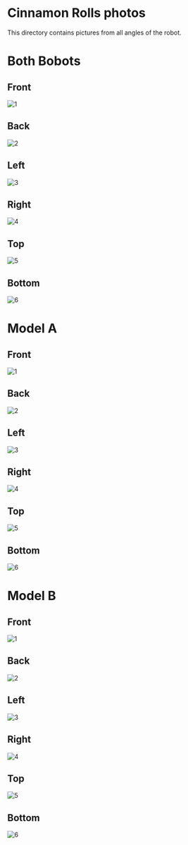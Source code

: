 Cinnamon Rolls photos
====

This directory contains pictures from all angles of the robot.

Both Bobots
====

## Front
![1](https://github.com/csvprobotica/WRO2024/blob/main/Cinnamon%20Roll/v-photos/DUO/1_FRONT_DUO.jpg)

## Back
![2](https://github.com/csvprobotica/WRO2024/blob/main/Cinnamon%20Roll/v-photos/DUO/2_BACK_DUO.jpg)

## Left
![3](https://github.com/csvprobotica/WRO2024/blob/main/Cinnamon%20Roll/v-photos/DUO/3_LEFT_DUO.jpg)

## Right
![4](https://github.com/csvprobotica/WRO2024/blob/main/Cinnamon%20Roll/v-photos/DUO/4_RIGHT_DUO.jpg)

## Top
![5](https://github.com/csvprobotica/WRO2024/blob/main/Cinnamon%20Roll/v-photos/DUO/5_TOP_DUO.jpg)

## Bottom
![6](https://github.com/csvprobotica/WRO2024/blob/main/Cinnamon%20Roll/v-photos/DUO/6_BOTTOM_DUO.jpg)

Model A
====

## Front
![1](https://github.com/csvprobotica/WRO2024/blob/main/Cinnamon%20Roll/v-photos/A/1_FRONT_A.jpg)

## Back
![2](https://github.com/csvprobotica/WRO2024/blob/main/Cinnamon%20Roll/v-photos/A/2_BACK_A.jpg)

## Left
![3](https://github.com/csvprobotica/WRO2024/blob/main/Cinnamon%20Roll/v-photos/A/3_LEFT_A.jpg)

## Right
![4](https://github.com/csvprobotica/WRO2024/blob/main/Cinnamon%20Roll/v-photos/A/4_RIGHT_A.jpg)

## Top
![5](https://github.com/csvprobotica/WRO2024/blob/main/Cinnamon%20Roll/v-photos/A/5_TOP_A.jpg)

## Bottom
![6](https://github.com/csvprobotica/WRO2024/blob/main/Cinnamon%20Roll/v-photos/A/6_BOTTOM_A.jpg)


Model B
====

## Front
![1](https://github.com/csvprobotica/WRO2024/blob/main/Cinnamon%20Roll/v-photos/B/1_FRONT_B.jpg)

## Back
![2](https://github.com/csvprobotica/WRO2024/blob/main/Cinnamon%20Roll/v-photos/B/2_BACK_B.jpg)

## Left
![3](https://github.com/csvprobotica/WRO2024/blob/main/Cinnamon%20Roll/v-photos/B/3_LEFT_B.jpg)

## Right
![4](https://github.com/csvprobotica/WRO2024/blob/main/Cinnamon%20Roll/v-photos/B/4_RIGHT_B.jpg)

## Top
![5](https://github.com/csvprobotica/WRO2024/blob/main/Cinnamon%20Roll/v-photos/B/5_TOP_B.jpg)

## Bottom
![6](https://github.com/csvprobotica/WRO2024/blob/main/Cinnamon%20Roll/v-photos/B/6_BOTTOM_B.jpg)
